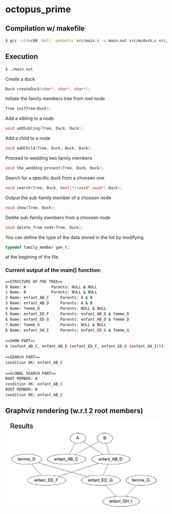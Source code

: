 # octopus_prime

## Compilation w/ makefile
```sh
$ gcc -std=c99 -Wall -pedantic src/main.c -o main.out src/mcduck.c src/node.c src/tree.c
```
## Execution
```sh
$ ./main.out
```
Create a duck
```c
Duck createDuck(char*, char*, char*);
```
Initiate the family members tree from root node
```c
Tree initTree(Duck);
```
Add a sibling to a node 
```c
void addSibling(Tree, Duck, Duck); 
```
Add a child to a node 
```c
void addChild(Tree, Duck, Duck, Duck);
```
Proceed to wedding two family members
```c
void the_wedding_present(Tree, Duck, Duck); 
```
Search for a specific duck from a choosen one 
```c
void search(Tree, Duck, bool(*)(void*,void*),Duck);
```
Output the sub-family member of a choosen node 
```c
void show(Tree, Duck);
```
Delete sub-family members from a choosen node 
```c
void delete_from_node(Tree, Duck); 
```
You can define the type of the data stored in the list by modifying
```c
typedef family_member gen_t; 
```
at the begining of the file.

### Current output of the main() function:
```bash
==STRUCTURE OF THE TREE==
0 Name: A			Parents: NULL & NULL
1 Name: B			Parents: NULL & NULL
2 Name: enfant_AB_C		Parents: A & B
3 Name: enfant_AB_D		Parents: A & B
4 Name: femme_D			Parents: NULL & NULL
5 Name: enfant_ED_F		Parents: enfant_AB_D & femme_D
6 Name: enfant_ED_G		Parents: enfant_AB_D & femme_D
7 Name: femme_G			Parents: NULL & NULL
8 Name: enfant_GH_I		Parents: enfant_ED_G & femme_G

==SHOW PART==
A (enfant_AB_C, enfant_AB_D (enfant_ED_F, enfant_ED_G (enfant_GH_I)))

==SEARCH PART==
condition OK: enfant_AB_C

==GLOBAL SEARCH PART==
ROOT MEMBER: A
condition OK: enfant_AB_C
ROOT MEMBER: B
condition OK: enfant_AB_C
```

## Graphviz rendering (w.r.t 2 root members)
![Graphviz rendering (w.r.t 2 root members)](l3-----scrooge-mcduck/images/graph.png)
